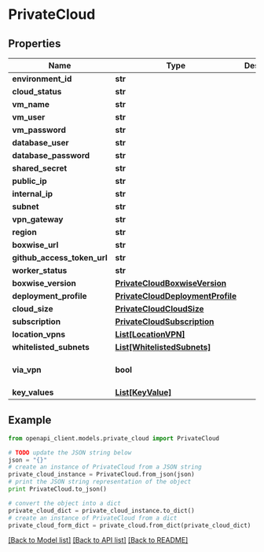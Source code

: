 # PrivateCloud


## Properties

Name | Type | Description | Notes
------------ | ------------- | ------------- | -------------
**environment_id** | **str** |  | [optional] 
**cloud_status** | **str** |  | [optional] 
**vm_name** | **str** |  | [optional] 
**vm_user** | **str** |  | [optional] 
**vm_password** | **str** |  | [optional] 
**database_user** | **str** |  | [optional] 
**database_password** | **str** |  | [optional] 
**shared_secret** | **str** |  | [optional] 
**public_ip** | **str** |  | [optional] 
**internal_ip** | **str** |  | [optional] 
**subnet** | **str** |  | [optional] 
**vpn_gateway** | **str** |  | [optional] 
**region** | **str** |  | [optional] 
**boxwise_url** | **str** |  | [optional] 
**github_access_token_url** | **str** |  | [optional] 
**worker_status** | **str** |  | [optional] 
**boxwise_version** | [**PrivateCloudBoxwiseVersion**](PrivateCloudBoxwiseVersion.md) |  | [optional] 
**deployment_profile** | [**PrivateCloudDeploymentProfile**](PrivateCloudDeploymentProfile.md) |  | [optional] 
**cloud_size** | [**PrivateCloudCloudSize**](PrivateCloudCloudSize.md) |  | [optional] 
**subscription** | [**PrivateCloudSubscription**](PrivateCloudSubscription.md) |  | [optional] 
**location_vpns** | [**List[LocationVPN]**](LocationVPN.md) |  | [optional] 
**whitelisted_subnets** | [**List[WhitelistedSubnets]**](WhitelistedSubnets.md) |  | [optional] 
**via_vpn** | **bool** |  | [optional] [default to False]
**key_values** | [**List[KeyValue]**](KeyValue.md) |  | [optional] 

## Example

```python
from openapi_client.models.private_cloud import PrivateCloud

# TODO update the JSON string below
json = "{}"
# create an instance of PrivateCloud from a JSON string
private_cloud_instance = PrivateCloud.from_json(json)
# print the JSON string representation of the object
print PrivateCloud.to_json()

# convert the object into a dict
private_cloud_dict = private_cloud_instance.to_dict()
# create an instance of PrivateCloud from a dict
private_cloud_form_dict = private_cloud.from_dict(private_cloud_dict)
```
[[Back to Model list]](../README.md#documentation-for-models) [[Back to API list]](../README.md#documentation-for-api-endpoints) [[Back to README]](../README.md)


